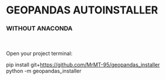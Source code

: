 # GEOPANDAS AUTOINSTALLER
### WITHOUT ANACONDA



<br/>
<br/>
Open your project terminal:
<br/>

pip install git+https://github.com/MrMT-95/geopandas_installer
<br/>
python -m geopandas_installer

